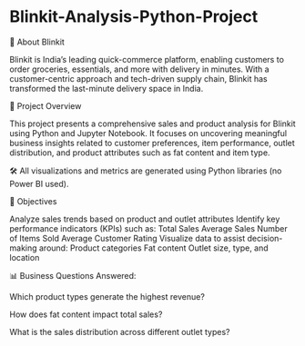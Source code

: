 # Blinkit-Analysis-Python-Project

🏪 About Blinkit

Blinkit is India’s leading quick-commerce platform, enabling customers to order groceries, essentials, and more with delivery in minutes. With a customer-centric approach and tech-driven supply chain, Blinkit has transformed the last-minute delivery space in India.

📌 Project Overview

This project presents a comprehensive sales and product analysis for Blinkit using Python and Jupyter Notebook. It focuses on uncovering meaningful business insights related to customer preferences, item performance, outlet distribution, and product attributes such as fat content and item type.

🛠 All visualizations and metrics are generated using Python libraries (no Power BI used).

🎯 Objectives

Analyze sales trends based on product and outlet attributes
Identify key performance indicators (KPIs) such as:
Total Sales
Average Sales
Number of Items Sold
Average Customer Rating
Visualize data to assist decision-making around:
Product categories
Fat content
Outlet size, type, and location

📊 Business Questions Answered:

Which product types generate the highest revenue?

How does fat content impact total sales?

What is the sales distribution across different outlet types?
